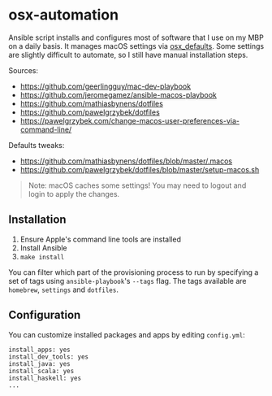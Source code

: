 # osx-automation

Ansible script installs and configures most of software that I use on my MBP on a daily basis. It manages macOS settings via [osx_defaults](https://docs.ansible.com/ansible/latest/modules/osx_defaults_module.html). Some settings are slightly difficult to automate, so I still have manual installation steps.

Sources:
- https://github.com/geerlingguy/mac-dev-playbook
- https://github.com/jeromegamez/ansible-macos-playbook
- https://github.com/mathiasbynens/dotfiles
- https://github.com/pawelgrzybek/dotfiles
- https://pawelgrzybek.com/change-macos-user-preferences-via-command-line/

Defaults tweaks:
- https://github.com/mathiasbynens/dotfiles/blob/master/.macos
- https://github.com/pawelgrzybek/dotfiles/blob/master/setup-macos.sh

> Note: macOS caches some settings! You may need to logout and login to apply the changes.

## Installation

1. Ensure Apple's command line tools are installed
2. Install Ansible
3. `make install`

You can filter which part of the provisioning process to run by specifying a set of tags using `ansible-playbook`'s `--tags` flag. The tags available are `homebrew`, `settings` and `dotfiles`.

## Configuration

You can customize installed packages and apps by editing `config.yml`:

```
install_apps: yes
install_dev_tools: yes
install_java: yes
install_scala: yes
install_haskell: yes
...
```
